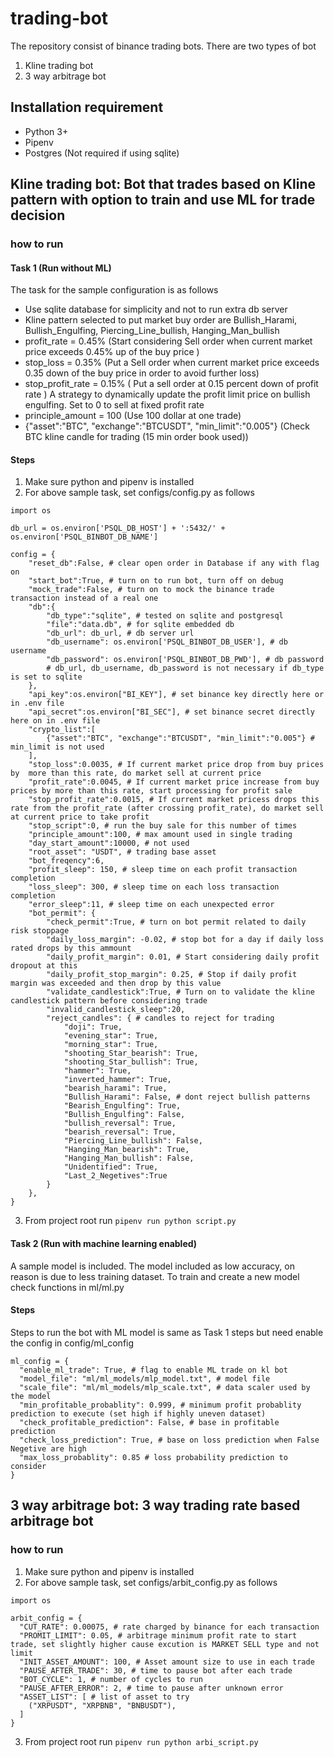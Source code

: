 # trading-bot
The repository consist of binance trading bots. There are two types of bot
1. Kline trading bot
2. 3 way arbitrage bot 

## Installation requirement
* Python 3+
* Pipenv
* Postgres (Not required if using sqlite)
## Kline trading bot: Bot that trades based on Kline pattern with option to train and use ML for trade decision
### how to run
#### Task 1 (Run without ML)
The task for the sample configuration is as follows
* Use sqlite database for simplicity and not to run extra db server
* Kline pattern selected to put market buy order are Bullish_Harami, Bullish_Engulfing, Piercing_Line_bullish, Hanging_Man_bullish
* profit_rate = 0.45% (Start considering Sell order when current market price exceeds 0.45% up of the buy price )
* stop_loss = 0.35% (Put a Sell order when current market price exceeds 0.35 down of the buy price in order to avoid further loss)
* stop_profit_rate = 0.15% ( Put a sell order at 0.15 percent down of profit rate ) A strategy to dynamically update the profit limit price on bullish engulfing. Set to 0 to sell at fixed profit rate
* principle_amount = 100 (Use 100 dollar at one trade)
* {"asset":"BTC", "exchange":"BTCUSDT", "min_limit":"0.005"} (Check BTC kline candle for trading (15 min order book used))

#### Steps
1. Make sure python and pipenv is installed
2. For above sample task, set configs/config.py as follows

```
import os

db_url = os.environ['PSQL_DB_HOST'] + ':5432/' + os.environ['PSQL_BINBOT_DB_NAME']

config = {
    "reset_db":False, # clear open order in Database if any with flag on
    "start_bot":True, # turn on to run bot, turn off on debug
    "mock_trade":False, # turn on to mock the binance trade transaction instead of a real one
    "db":{
        "db_type":"sqlite", # tested on sqlite and postgresql
        "file":"data.db", # for sqlite embedded db
        "db_url": db_url, # db server url
        "db_username": os.environ['PSQL_BINBOT_DB_USER'], # db username 
        "db_password": os.environ['PSQL_BINBOT_DB_PWD'], # db password
        # db_url, db_username, db_password is not necessary if db_type is set to sqlite
    },
    "api_key":os.environ["BI_KEY"], # set binance key directly here or in .env file
    "api_secret":os.environ["BI_SEC"], # set binance secret directly here on in .env file
    "crypto_list":[
        {"asset":"BTC", "exchange":"BTCUSDT", "min_limit":"0.005"} # min_limit is not used
    ],
    "stop_loss":0.0035, # If current market price drop from buy prices by  more than this rate, do market sell at current price
    "profit_rate":0.0045, # If current market price increase from buy prices by more than this rate, start processing for profit sale
    "stop_profit_rate":0.0015, # If current market pricess drops this rate from the profit_rate (after crossing profit_rate), do market sell at current price to take profit
    "stop_script":0, # run the buy sale for this number of times
    "principle_amount":100, # max amount used in single trading
    "day_start_amount":10000, # not used
    "root_asset": "USDT", # trading base asset
    "bot_freqency":6,
    "profit_sleep": 150, # sleep time on each profit transaction completion
    "loss_sleep": 300, # sleep time on each loss transaction completion
    "error_sleep":11, # sleep time on each unexpected error
    "bot_permit": {
        "check_permit":True, # turn on bot permit related to daily risk stoppage
        "daily_loss_margin": -0.02, # stop bot for a day if daily loss rated drops by this ammount
        "daily_profit_margin": 0.01, # Start considering daily profit dropout at this
        "daily_profit_stop_margin": 0.25, # Stop if daily profit margin was exceeded and then drop by this value
        "validate_candlestick":True, # Turn on to validate the kline candlestick pattern before considering trade
        "invalid_candlestick_sleep":20,
        "reject_candles": { # candles to reject for trading
            "doji": True,
            "evening_star": True,
            "morning_star": True,
            "shooting_Star_bearish": True,
            "shooting_Star_bullish": True,
            "hammer": True,
            "inverted_hammer": True,
            "bearish_harami": True,
            "Bullish_Harami": False, # dont reject bullish patterns
            "Bearish_Engulfing": True,
            "Bullish_Engulfing": False,
            "bullish_reversal": True,
            "bearish_reversal": True,
            "Piercing_Line_bullish": False,
            "Hanging_Man_bearish": True,
            "Hanging_Man_bullish": False,
            "Unidentified": True,
            "Last_2_Negetives":True
        }
    },
}
```
3. From project root run ```pipenv run python script.py ```

#### Task 2 (Run with machine learning enabled)
A sample model is included. The model included as low accuracy, on reason is due to less training dataset. 
To train and create a new model check functions in ml/ml.py
#### Steps
Steps to run the bot with ML model is same as Task 1 steps but need enable the config in config/ml_config
```
ml_config = {
  "enable_ml_trade": True, # flag to enable ML trade on kl bot
  "model_file": "ml/ml_models/mlp_model.txt", # model file
  "scale_file": "ml/ml_models/mlp_scale.txt", # data scaler used by the model
  "min_profitable_probablity": 0.999, # minimum profit probablity prediction to execute (set high if highly uneven dataset)
  "check_profitable_prediction": False, # base in profitable prediction
  "check_loss_prediction": True, # base on loss prediction when False Negetive are high
  "max_loss_probablity": 0.85 # loss probability prediction to consider
}
```
## 3 way arbitrage bot: 3 way trading rate based arbitrage bot
### how to run

1. Make sure python and pipenv is installed
2. For above sample task, set configs/arbit_config.py as follows
```
import os

arbit_config = {
  "CUT_RATE": 0.00075, # rate charged by binance for each transaction
  "PROMIT_LIMIT": 0.05, # arbitrage minimum profit rate to start trade, set slightly higher cause excution is MARKET SELL type and not limit
  "INIT_ASSET_AMOUNT": 100, # Asset amount size to use in each trade
  "PAUSE_AFTER_TRADE": 30, # time to pause bot after each trade 
  "BOT_CYCLE": 1, # number of cycles to run
  "PAUSE_AFTER_ERROR": 2, # time to pause after unknown error
  "ASSET_LIST": [ # list of asset to try
    ("XRPUSDT", "XRPBNB", "BNBUSDT"),
  ]
}

```
3. From project root run ```pipenv run python arbi_script.py```

